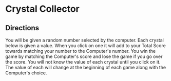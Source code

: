 # Crystal Collector
## Directions
You will be given a random number selected by the computer. Each crystal below is given a
                                value. When you click on one it will add to your Total Score towards matching your
                                number to the Computer's number. You win the game by matching the Computer's score and
                                lose the game if you go over the score. You will not know the value of each crystal
                                until you click on it. The value of each will change at the beginning of each game along
                                with the Computer's choice.
